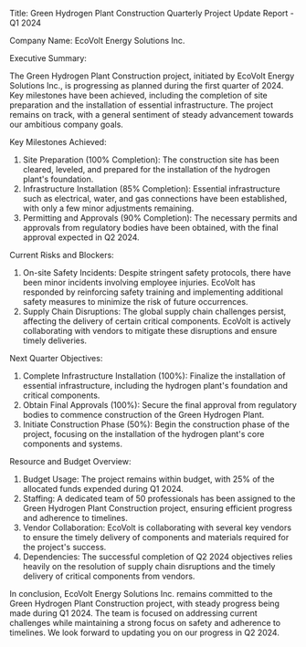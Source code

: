  Title: Green Hydrogen Plant Construction Quarterly Project Update Report - Q1 2024

Company Name: EcoVolt Energy Solutions Inc.

Executive Summary:

The Green Hydrogen Plant Construction project, initiated by EcoVolt Energy Solutions Inc., is progressing as planned during the first quarter of 2024. Key milestones have been achieved, including the completion of site preparation and the installation of essential infrastructure. The project remains on track, with a general sentiment of steady advancement towards our ambitious company goals.

Key Milestones Achieved:

1. Site Preparation (100% Completion): The construction site has been cleared, leveled, and prepared for the installation of the hydrogen plant's foundation.
2. Infrastructure Installation (85% Completion): Essential infrastructure such as electrical, water, and gas connections have been established, with only a few minor adjustments remaining.
3. Permitting and Approvals (90% Completion): The necessary permits and approvals from regulatory bodies have been obtained, with the final approval expected in Q2 2024.

Current Risks and Blockers:

1. On-site Safety Incidents: Despite stringent safety protocols, there have been minor incidents involving employee injuries. EcoVolt has responded by reinforcing safety training and implementing additional safety measures to minimize the risk of future occurrences.
2. Supply Chain Disruptions: The global supply chain challenges persist, affecting the delivery of certain critical components. EcoVolt is actively collaborating with vendors to mitigate these disruptions and ensure timely deliveries.

Next Quarter Objectives:

1. Complete Infrastructure Installation (100%): Finalize the installation of essential infrastructure, including the hydrogen plant's foundation and critical components.
2. Obtain Final Approvals (100%): Secure the final approval from regulatory bodies to commence construction of the Green Hydrogen Plant.
3. Initiate Construction Phase (50%): Begin the construction phase of the project, focusing on the installation of the hydrogen plant's core components and systems.

Resource and Budget Overview:

1. Budget Usage: The project remains within budget, with 25% of the allocated funds expended during Q1 2024.
2. Staffing: A dedicated team of 50 professionals has been assigned to the Green Hydrogen Plant Construction project, ensuring efficient progress and adherence to timelines.
3. Vendor Collaboration: EcoVolt is collaborating with several key vendors to ensure the timely delivery of components and materials required for the project's success.
4. Dependencies: The successful completion of Q2 2024 objectives relies heavily on the resolution of supply chain disruptions and the timely delivery of critical components from vendors.

In conclusion, EcoVolt Energy Solutions Inc. remains committed to the Green Hydrogen Plant Construction project, with steady progress being made during Q1 2024. The team is focused on addressing current challenges while maintaining a strong focus on safety and adherence to timelines. We look forward to updating you on our progress in Q2 2024.